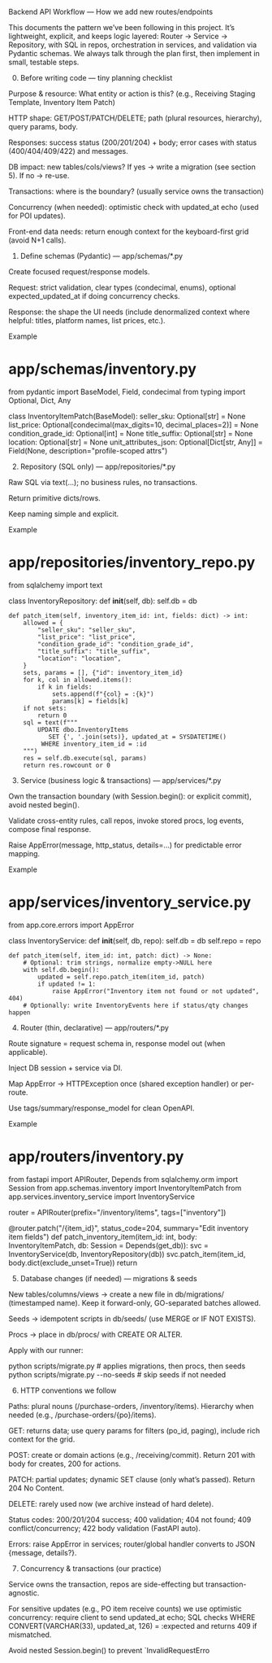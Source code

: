 Backend API Workflow — How we add new routes/endpoints

This documents the pattern we’ve been following in this project. It’s lightweight, explicit, and keeps logic layered: Router → Service → Repository, with SQL in repos, orchestration in services, and validation via Pydantic schemas. We always talk through the plan first, then implement in small, testable steps.

0) Before writing code — tiny planning checklist

Purpose & resource: What entity or action is this? (e.g., Receiving Staging Template, Inventory Item Patch)

HTTP shape: GET/POST/PATCH/DELETE; path (plural resources, hierarchy), query params, body.

Responses: success status (200/201/204) + body; error cases with status (400/404/409/422) and messages.

DB impact: new tables/cols/views? If yes → write a migration (see section 5). If no → re-use.

Transactions: where is the boundary? (usually service owns the transaction)

Concurrency (when needed): optimistic check with updated_at echo (used for POI updates).

Front-end data needs: return enough context for the keyboard-first grid (avoid N+1 calls).

1) Define schemas (Pydantic) — app/schemas/*.py

Create focused request/response models.

Request: strict validation, clear types (condecimal, enums), optional expected_updated_at if doing concurrency checks.

Response: the shape the UI needs (include denormalized context where helpful: titles, platform names, list prices, etc.).

Example

# app/schemas/inventory.py
from pydantic import BaseModel, Field, condecimal
from typing import Optional, Dict, Any

class InventoryItemPatch(BaseModel):
    seller_sku: Optional[str] = None
    list_price: Optional[condecimal(max_digits=10, decimal_places=2)] = None
    condition_grade_id: Optional[int] = None
    title_suffix: Optional[str] = None
    location: Optional[str] = None
    unit_attributes_json: Optional[Dict[str, Any]] = Field(None, description="profile-scoped attrs")

2) Repository (SQL only) — app/repositories/*.py

Raw SQL via text(...); no business rules, no transactions.

Return primitive dicts/rows.

Keep naming simple and explicit.

Example

# app/repositories/inventory_repo.py
from sqlalchemy import text

class InventoryRepository:
    def __init__(self, db):
        self.db = db

    def patch_item(self, inventory_item_id: int, fields: dict) -> int:
        allowed = {
            "seller_sku": "seller_sku",
            "list_price": "list_price",
            "condition_grade_id": "condition_grade_id",
            "title_suffix": "title_suffix",
            "location": "location",
        }
        sets, params = [], {"id": inventory_item_id}
        for k, col in allowed.items():
            if k in fields:
                sets.append(f"{col} = :{k}")
                params[k] = fields[k]
        if not sets:
            return 0
        sql = text(f"""
            UPDATE dbo.InventoryItems
               SET {', '.join(sets)}, updated_at = SYSDATETIME()
             WHERE inventory_item_id = :id
        """)
        res = self.db.execute(sql, params)
        return res.rowcount or 0

3) Service (business logic & transactions) — app/services/*.py

Own the transaction boundary (with Session.begin(): or explicit commit), avoid nested begin().

Validate cross-entity rules, call repos, invoke stored procs, log events, compose final response.

Raise AppError(message, http_status, details=...) for predictable error mapping.

Example

# app/services/inventory_service.py
from app.core.errors import AppError

class InventoryService:
    def __init__(self, db, repo):
        self.db = db
        self.repo = repo

    def patch_item(self, item_id: int, patch: dict) -> None:
        # Optional: trim strings, normalize empty->NULL here
        with self.db.begin():
            updated = self.repo.patch_item(item_id, patch)
            if updated != 1:
                raise AppError("Inventory item not found or not updated", 404)
        # Optionally: write InventoryEvents here if status/qty changes happen

4) Router (thin, declarative) — app/routers/*.py

Route signature = request schema in, response model out (when applicable).

Inject DB session + service via DI.

Map AppError → HTTPException once (shared exception handler) or per-route.

Use tags/summary/response_model for clean OpenAPI.

Example

# app/routers/inventory.py
from fastapi import APIRouter, Depends
from sqlalchemy.orm import Session
from app.schemas.inventory import InventoryItemPatch
from app.services.inventory_service import InventoryService

router = APIRouter(prefix="/inventory/items", tags=["inventory"])

@router.patch("/{item_id}", status_code=204, summary="Edit inventory item fields")
def patch_inventory_item(item_id: int, body: InventoryItemPatch, db: Session = Depends(get_db)):
    svc = InventoryService(db, InventoryRepository(db))
    svc.patch_item(item_id, body.dict(exclude_unset=True))
    return

5) Database changes (if needed) — migrations & seeds

New tables/columns/views → create a new file in db/migrations/ (timestamped name). Keep it forward-only, GO-separated batches allowed.

Seeds → idempotent scripts in db/seeds/ (use MERGE or IF NOT EXISTS).

Procs → place in db/procs/ with CREATE OR ALTER.

Apply with our runner:

python scripts/migrate.py         # applies migrations, then procs, then seeds
python scripts/migrate.py --no-seeds   # skip seeds if not needed

6) HTTP conventions we follow

Paths: plural nouns (/purchase-orders, /inventory/items). Hierarchy when needed (e.g., /purchase-orders/{po}/items).

GET: returns data; use query params for filters (po_id, paging), include rich context for the grid.

POST: create or domain actions (e.g., /receiving/commit). Return 201 with body for creates, 200 for actions.

PATCH: partial updates; dynamic SET clause (only what’s passed). Return 204 No Content.

DELETE: rarely used now (we archive instead of hard delete).

Status codes: 200/201/204 success; 400 validation; 404 not found; 409 conflict/concurrency; 422 body validation (FastAPI auto).

Errors: raise AppError in services; router/global handler converts to JSON {message, details?}.

7) Concurrency & transactions (our practice)

Service owns the transaction, repos are side-effecting but transaction-agnostic.

For sensitive updates (e.g., PO item receive counts) we use optimistic concurrency: require client to send updated_at echo; SQL checks WHERE CONVERT(VARCHAR(33), updated_at, 126) = :expected and returns 409 if mismatched.

Avoid nested Session.begin() to prevent `InvalidRequestErro